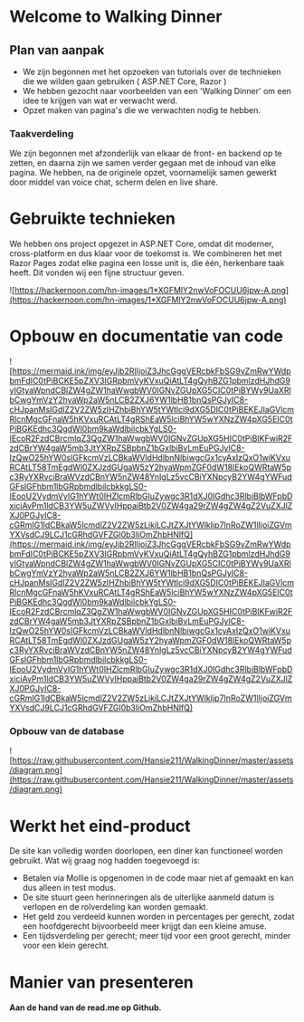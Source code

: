 # Welcome to Walking Dinner

## Plan van aanpak
* We zijn begonnen met het opzoeken van tutorials over de technieken die we wilden gaan gebruiken ( ASP.NET Core, Razor )
* We hebben gezocht naar voorbeelden van een 'Walking Dinner' om een idee te krijgen van wat er verwacht werd.
* Opzet maken van pagina's die we verwachten nodig te hebben.
### Taakverdeling
We zijn begonnen met afzonderlijk van elkaar de front- en backend op te zetten, en daarna zijn we samen verder gegaan met de inhoud van elke pagina. We hebben, na de originele opzet, voornamelijk samen gewerkt door middel van voice chat, scherm delen en live share.

# Gebruikte technieken
We hebben ons project opgezet in ASP.NET Core, omdat dit moderner, cross-platform en dus klaar voor de toekomst is. We combineren het met Razor Pages zodat elke pagina een losse unit is, die één, herkenbare taak heeft. Dit vonden wij een fijne structuur geven.

![https://hackernoon.com/hn-images/1*XGFMlY2nwVoFOCUU6jpw-A.png](https://hackernoon.com/hn-images/1*XGFMlY2nwVoFOCUU6jpw-A.png)
# Opbouw en documentatie van code 
![https://mermaid.ink/img/eyJjb2RlIjoiZ3JhcGggVERcbkFbSG9vZmRwYWdpbmFdIC0tPiBCKE5pZXV3IGRpbmVyKVxuQiAtLT4gQyhBZG1pbmlzdHJhdG9yIGtyaWpndCBlZW4gZW1haWwgbWV0IGNvZGUpXG5CIC0tPiBYWy9UaXRlbCwgYmVzY2hyaWp2aW5nLCB2ZXJ6YW1lbHB1bnQsPGJyIC8-cHJpanMsIGdlZ2V2ZW5zIHZhbiBhYW5tYWtlci9dXG5DIC0tPiBEKEJlaGVlcmRlcnMgcGFnaW5hKVxuRCAtLT4gRShEaW5lciBhYW5wYXNzZW4pXG5EIC0tPiBGKEdhc3QgdWl0bm9kaWdlbilcbkYgLS0-IEcoR2FzdCBrcmlqZ3QgZW1haWwgbWV0IGNvZGUpXG5HIC0tPiBIKFwiR2FzdCBrYW4gaW5mb3JtYXRpZSBpbnZ1bGxlbiBvLmEuPGJyIC8-IzQwO25hYW0sIGFkcmVzLCBkaWVldHdlbnNlbiwgcGx1cyAxIzQxO1wiKVxuRCAtLT58TmEgdWl0ZXJzdGUgaW5zY2hyaWpmZGF0dW18IEkoQWRtaW5pc3RyYXRvciBraWVzdCBnYW5nZW48YnIgLz5vcCBiYXNpcyB2YW4gYWFudGFsIGFhbm1lbGRpbmdlbilcbkkgLS0-IEooU2VydmVyIG1hYWt0IHZlcmRlbGluZywgc3R1dXJ0IGdhc3RlbiBlbWFpbDxiciAvPm1ldCB3YW5uZWVyIHppaiBtb2V0ZW4ga29rZW4gZW4gZ2VuZXJlZXJ0PGJyIC8-cGRmIG1ldCBkaW5lcmdlZ2V2ZW5zLikiLCJtZXJtYWlkIjp7InRoZW1lIjoiZGVmYXVsdCJ9LCJ1cGRhdGVFZGl0b3IiOmZhbHNlfQ](https://mermaid.ink/img/eyJjb2RlIjoiZ3JhcGggVERcbkFbSG9vZmRwYWdpbmFdIC0tPiBCKE5pZXV3IGRpbmVyKVxuQiAtLT4gQyhBZG1pbmlzdHJhdG9yIGtyaWpndCBlZW4gZW1haWwgbWV0IGNvZGUpXG5CIC0tPiBYWy9UaXRlbCwgYmVzY2hyaWp2aW5nLCB2ZXJ6YW1lbHB1bnQsPGJyIC8-cHJpanMsIGdlZ2V2ZW5zIHZhbiBhYW5tYWtlci9dXG5DIC0tPiBEKEJlaGVlcmRlcnMgcGFnaW5hKVxuRCAtLT4gRShEaW5lciBhYW5wYXNzZW4pXG5EIC0tPiBGKEdhc3QgdWl0bm9kaWdlbilcbkYgLS0-IEcoR2FzdCBrcmlqZ3QgZW1haWwgbWV0IGNvZGUpXG5HIC0tPiBIKFwiR2FzdCBrYW4gaW5mb3JtYXRpZSBpbnZ1bGxlbiBvLmEuPGJyIC8-IzQwO25hYW0sIGFkcmVzLCBkaWVldHdlbnNlbiwgcGx1cyAxIzQxO1wiKVxuRCAtLT58TmEgdWl0ZXJzdGUgaW5zY2hyaWpmZGF0dW18IEkoQWRtaW5pc3RyYXRvciBraWVzdCBnYW5nZW48YnIgLz5vcCBiYXNpcyB2YW4gYWFudGFsIGFhbm1lbGRpbmdlbilcbkkgLS0-IEooU2VydmVyIG1hYWt0IHZlcmRlbGluZywgc3R1dXJ0IGdhc3RlbiBlbWFpbDxiciAvPm1ldCB3YW5uZWVyIHppaiBtb2V0ZW4ga29rZW4gZW4gZ2VuZXJlZXJ0PGJyIC8-cGRmIG1ldCBkaW5lcmdlZ2V2ZW5zLikiLCJtZXJtYWlkIjp7InRoZW1lIjoiZGVmYXVsdCJ9LCJ1cGRhdGVFZGl0b3IiOmZhbHNlfQ)
### Opbouw van de database
![https://raw.githubusercontent.com/Hansie211/WalkingDinner/master/assets/diagram.png](https://raw.githubusercontent.com/Hansie211/WalkingDinner/master/assets/diagram.png)

# Werkt het eind-product
De site kan volledig worden doorlopen, een diner kan functioneel worden gebruikt. Wat wij graag nog hadden toegevoegd is:
* Betalen via Mollie is opgenomen in de code maar niet af gemaakt en kan dus alleen in test modus.
* De site stuurt geen herinneringen als de uiterlijke aanmeld datum is verlopen en de rolverdeling kan worden gemaakt.
* Het geld zou verdeeld kunnen worden in percentages per gerecht, zodat een hoofdgerecht bijvoorbeeld meer krijgt dan een kleine amuse.
* Een tijdsverdeling per gerecht; meer tijd voor een groot gerecht, minder voor een klein gerecht.

# Manier van presenteren
#### Aan de hand van de read.me op Github.
